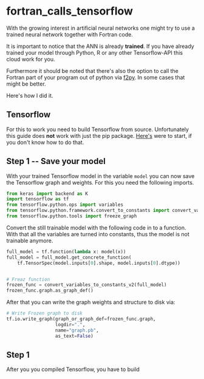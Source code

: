 # fortran_calls_tensorflow

With the growing interest in artificial neural networks one might try to use a trained neural network together with Fortran code.

It is important to notice that the ANN is already **trained**.
If you have already trained your model through Python, R or any other Tensorflow-API this cloud work for you.

Furthermore it should be noted that there's also the option to call the Fortran part of your program out of python via [f2py](https://numpy.org/doc/stable/f2py/). 
In some cases that might be better.


Here's how I did it.

## Tensorflow
For this to work you need to build Tensorflow from source. Unfortunately this guide does **not** work with just the pip package.
[Here's](https://www.tensorflow.org/install/source) were to start, if you don't know how to do that.  

## Step 1 -- Save your model
With your trained Tensorflow model in the variable `model` you can now save the Tensorflow graph and weights.
For this you need the following imports.  

```python
from keras import backend as K
import tensorflow as tf
from tensorflow.python.ops import variables
from tensorflow.python.framework.convert_to_constants import convert_variables_to_constants_v2
from tensorflow.python.tools import freeze_graph 
```
Convert the still trainable model with the following code in to a function.
With that all the variables are turned into constants, thus the model is not trainable anymore.

```python
full_model = tf.function(lambda x: model(x))
full_model = full_model.get_concrete_function(
    tf.TensorSpec(model.inputs[0].shape, model.inputs[0].dtype))


# Freaz function
frozen_func = convert_variables_to_constants_v2(full_model)
frozen_func.graph.as_graph_def()

```
After that you can write the graph weights and structure to disk via:

```python
# Write Frozen graph to disk
tf.io.write_graph(graph_or_graph_def=frozen_func.graph,
                  logdir=".",
                  name="graph.pb",
                  as_text=False)

```

## Step 1
After you you compiled Tensorflow, you have to build
